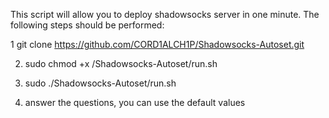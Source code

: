 This script will allow you to deploy shadowsocks server in one minute.
The following steps should be performed:

1 git clone https://github.com/CORD1ALCH1P/Shadowsocks-Autoset.git

2. sudo chmod +x /Shadowsocks-Autoset/run.sh
   
3. sudo ./Shadowsocks-Autoset/run.sh
   
4. answer the questions, you can use the default values
